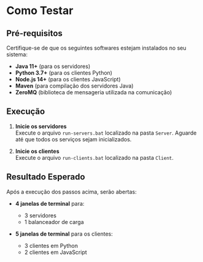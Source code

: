 # Como Testar

## Pré-requisitos

Certifique-se de que os seguintes softwares estejam instalados no seu sistema:

- **Java 11+** (para os servidores)  
- **Python 3.7+** (para os clientes Python)  
- **Node.js 14+** (para os clientes JavaScript)  
- **Maven** (para compilação dos servidores Java)  
- **ZeroMQ** (biblioteca de mensageria utilizada na comunicação)

## Execução

1. **Inicie os servidores**  
   Execute o arquivo `run-servers.bat` localizado na pasta `Server`. Aguarde até que todos os serviços sejam inicializados.

2. **Inicie os clientes**  
   Execute o arquivo `run-clients.bat` localizado na pasta `Client`.

## Resultado Esperado

Após a execução dos passos acima, serão abertas:

- **4 janelas de terminal** para:
  - 3 servidores
  - 1 balanceador de carga

- **5 janelas de terminal** para os clientes:
  - 3 clientes em Python
  - 2 clientes em JavaScript
